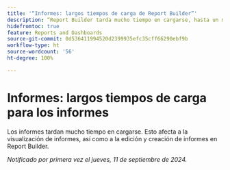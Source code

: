 ```yaml
---
title: '“Informes: largos tiempos de carga de Report Builder”'
description: “Report Builder tarda mucho tiempo en cargarse, hasta un minuto en algunos casos”.
hidefromtoc: true
feature: Reports and Dashboards
source-git-commit: 0d536411994520d2399935efc35cff66290ebf9b
workflow-type: ht
source-wordcount: '56'
ht-degree: 100%

---
```



# Informes: largos tiempos de carga para los informes

Los informes tardan mucho tiempo en cargarse. Esto afecta a la visualización de informes, así como a la edición y creación de informes en Report Builder.

_Notificado por primera vez el jueves, 11 de septiembre de 2024._
